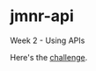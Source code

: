 # jmnr-api
Week 2 - Using APIs

Here's the [challenge](https://github.com/foundersandcoders/fac5/blob/master/week2/assignment.md).
